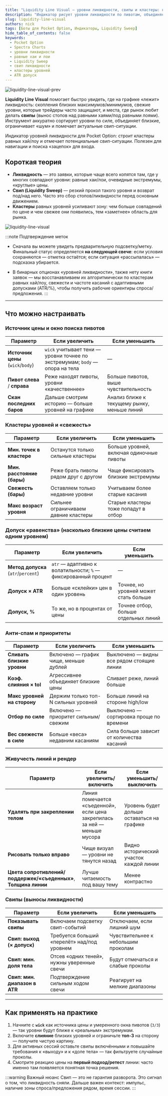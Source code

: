 ```yaml
---
title: "Liquidity Line Visual — уровни ликвидности, свипы и кластеры: как находить равные максимумы/минимумы и защищённые зоны"
description: "Индикатор рисует уровни ликвидности по пивотам, объединяет их в кластеры, помечает свежие/сильные зоны и подсвечивает свипы. Гибкие параметры: источник цены, допуски, слияние близких уровней, лимиты и фильтры."
slug: liquidity-line-visual
authors: nick
tags: [Боты для Pocket Option, Индикаторы, Liquidity Sweep]
hide_table_of_contents: false
keywords:
  - Pocket Option
  - Spectra Charts
  - уровни ликвидности
  - равные хаи и лои
  - Liquidity Sweep
  - свип ликвидности
  - кластеры уровней
  - ATR допуск
---
```


![liquidity-line-visual-prev](/img/blog/liquidity-line-visual-prev.png)

**Liquidity Line Visual** помогает быстро увидеть, где на графике «лежит» ликвидность: скопления близких максимумов/минимумов, свежие уровни, которые трейдеры часто защищают, и места, где рынок любит делать **свипы** (вынос стопов над равными хаями/под равными лоями). Инструмент аккуратно сортирует уровни по силе, объединяет близкие, ограничивает «шум» и помечает актуальные свип-ситуации.
<!-- truncate -->

Индикатор уровней ликвидности для Pocket Option: строит кластеры равных хай/лоу и отмечает потенциальные свип-ситуации. Полезен для навигации и поиска «зацепок» для входа.

## Короткая теория

- **Ликвидность** — это заявки, которые чаще всего копятся там, где у многих совпадают уровни: равные хаи/лои, очевидные экстремумы, «круглые» цены.  
- **Свип (Liquidity Sweep)** — резкий прокол такого уровня и возврат под/над него. Часто это сбор стопов/ликвидности перед основным движением.  
- **Кластеры** равных уровней усиливают зону: чем больше совпадений по цене и чем свежее они появились, тем «заметнее» область для рынка.

![liquidity-line-visual](/img/blog/liquidity-line-visual.png)

:::note Подтверждение меток
- Сначала вы можете увидеть предварительную подсветку/метку. Финальный статус определяется **на следующей свече**: если условия сохраняются — отметка остаётся; если ситуация «рассыпалась» — подсказка убирается.

- В бинарных опционах «уровней ликвидности», также нету книги заявок — мы восстанавливаем их алгоритмически по кластерам равных хай/лоу, свежести и частоте касаний с адаптивными допусками (ATR/%), чтобы получить рабочие ориентиры спроса/предложения.
:::

---

## Что можно настраивать

### Источник цены и окно поиска пивотов
| Параметр | Если увеличить | Если уменьшить |
|---|---|---|
| **Источник цены** (`wick`/`body`) | `wick` учитывает тени — уровни точнее по экстремумам; `body` — опора на тела | — |
| **Пивот слева** / **справа** | Реже находят пивоты, уровни «качественнее» | Больше пивотов, выше чувствительность |
| **Скан последних баров** | Дальше смотрим историю — больше уровней на графике | Анализ ближе к текущему рынку, меньше линий |

### Кластеры уровней и «свежесть»
| Параметр | Если увеличить | Если уменьшить |
|---|---|---|
| **Мин. точек в кластере** | Останутся только сильные кластеры | Больше уровней, включая одиночные пивоты |
| **Мин. расстояние (бары)** | Реже брать пивоты рядом друг с другом | Чаще фиксировать близкие экстремумы |
| **Свежесть (бары)** | Оставляем только недавние уровни | Учитываем более старые касания |
| **Макс возраст уровня** | Сильнее ограничиваем давние кластеры | Старые кластеры тоже попадут в отбор |

### Допуск «равенства» (насколько близкие цены считаем одним уровнем)
| Параметр | Если увеличить | Если уменьшить |
|---|---|---|
| **Метод допуска** (`atr`/`percent`) | `atr` — адаптивно к волатильности; `%` — фиксированный процент | — |
| **Допуск × ATR** | Больше «склейки» цен в один уровень | Точнее, но уровней может стать больше |
| **Допуск, %** | То же, но в процентах от цены | Точнее отбор, больше отдельных линий |

### Анти-спам и приоритеты
| Параметр | Если увеличить | Если уменьшить |
|---|---|---|
| **Сливать близкие уровни** | Включено — график чище, меньше дублей | Выключено — видны все рядом стоящие линии |
| **Коэф. слияния × tol** | Агрессивнее объединяет близкие цены | Сливает реже, линий больше |
| **Макс уровней на сторону** | Держим только топ-N сильных уровней | Больше линий на стороне high/low |
| **Отбор по силе** | Включено — приоритет сильным/свежим | Выключено — сортировка проще по времени |
| **Вес свежести в силе** | Больше «веса» недавним касаниям | Сила больше зависит от количества касаний |

### Живучесть линий и рендер
| Параметр | Если увеличить/включить | Если уменьшить/выключить |
|---|---|---|
| **Удалять при закреплении телом** | Линия помечается «съеденной», если цена закрепилась за ней — меньше мусора | Уровень будет дольше оставаться на графике |
| **Рисовать только вправо** | Чище визуал — уровни не тянутся назад | Видно исторический участок каждой линии |
| **Цвета сопротивлений/поддержек/«съеденных»**, **Толщина линии** | Лучше читаемость под вашу тему | Менее контрастно |

### Свипы (выносы ликвидности)
| Параметр | Если увеличить | Если уменьшить |
|---|---|---|
| **Показывать свипы** | Включаем подсветку свип-событий | Отключаем, если лишний шум |
| **Свип: выход (× допуск)** | Требуется больший «перелёт» над/под уровнем | Чувствительнее к небольшим проколам |
| **Свип: мин. доля тела** | Отсев «одних теней», нужны уверенные свечи | Будут отмечаться и слабые проколы |
| **Свип: мин. диапазон в ATR** | Подтверждение сильным ходом свечи | Реагирует на мелкие диапазоны |

---

## Как применять на практике

1. Начните с **`wick`** как источника цены и умеренного окна пивотов (`3/3`) — так уровни будут ближе к «реальным» экстремумам.  
2. Включите **слияние** близких уровней и ограничьте **топ-3** на сторону — получите чистую картину.  
3. Для активных сессий оставьте свипы включёнными и повышайте требования к «выходу» и к «доле тела» — так фильтруете случайные проколы.  
4. Смотрите реакцию цены на **первый подход/ретест** линии: часто именно там появляется понятная точка решения.

:::warning Важный нюанс
Свип — это не гарантия разворота. Это сигнал о том, что ликвидность сняли. Дальше важен контекст: импульс, наличие зоны спроса/предложения рядом, время сессии.
:::
